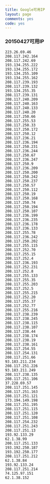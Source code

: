 ```yaml
---
title: Google可用IP
layout: page
comments: yes
code: yes
---
```


### 20150427可用IP

    223.26.69.46
    208.117.242.164
    208.117.242.69
    193.134.255.222
    193.134.255.172
    193.134.255.109
    193.134.255.162
    208.117.239.193
    208.117.239.132
    193.134.255.35
    208.117.239.131
    208.117.240.209
    208.117.240.163
    208.117.240.133
    208.117.240.20
    208.117.250.66
    208.117.255.53
    208.117.250.33
    208.117.250.172
    208.117.250.12
    208.117.236.21
    208.117.236.194
    208.117.250.231
    208.117.236.244
    208.117.250.67
    208.117.236.247
    208.117.250.9
    208.117.236.209
    208.117.250.200
    208.117.250.242
    208.117.250.237
    208.117.250.57
    208.117.250.112
    208.117.250.19
    208.117.250.168
    208.117.250.74
    208.117.250.194
    208.117.250.107
    208.117.236.199
    208.117.236.235
    208.117.236.178
    208.117.236.133
    208.117.255.78
    208.117.236.242
    208.117.250.202
    208.117.255.115
    208.117.252.70
    208.117.255.15
    208.117.252.4
    208.117.236.193
    208.117.252.231
    208.117.252.8
    208.117.255.133
    208.117.255.35
    208.117.255.203
    208.117.252.5
    208.117.255.215
    208.117.252.20
    208.117.255.37
    208.117.252.77
    208.117.255.216
    208.117.238.239
    208.117.238.245
    208.117.238.115
    208.117.238.107
    208.117.238.44
    208.117.238.174
    208.117.238.19
    208.117.238.161
    208.117.254.55
    208.117.254.131
    208.117.251.66
    93.183.211.234
    208.117.251.226
    93.183.211.249
    208.117.238.135
    208.117.251.106
    37.228.69.57
    208.117.251.145
    208.117.251.163
    208.117.251.121
    173.194.149.198
    208.117.251.195
    208.117.251.115
    208.117.251.120
    208.117.251.108
    208.117.254.232
    208.117.251.243
    208.117.251.13
    193.92.133.29
    62.1.38.99
    208.117.251.133
    193.192.250.187
    193.192.250.177
    208.117.251.212
    62.1.38.84
    193.92.133.24
    208.117.251.214
    74.125.97.151
    62.1.38.152
